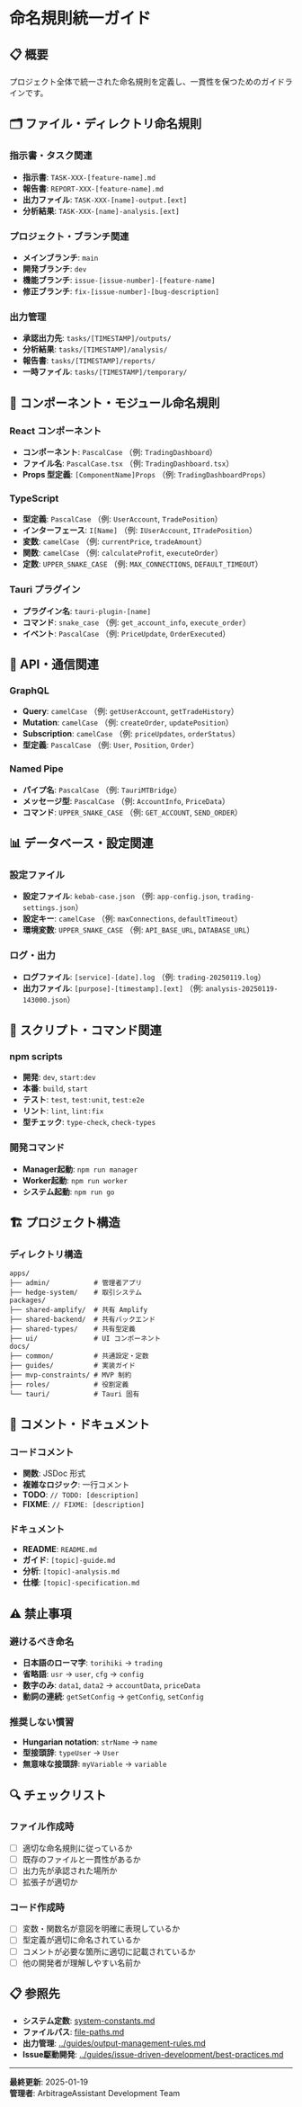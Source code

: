 # 命名規則統一ガイド

## 📋 概要

プロジェクト全体で統一された命名規則を定義し、一貫性を保つためのガイドラインです。

## 🗂️ ファイル・ディレクトリ命名規則

### 指示書・タスク関連
- **指示書**: `TASK-XXX-[feature-name].md`
- **報告書**: `REPORT-XXX-[feature-name].md`
- **出力ファイル**: `TASK-XXX-[name]-output.[ext]`
- **分析結果**: `TASK-XXX-[name]-analysis.[ext]`

### プロジェクト・ブランチ関連
- **メインブランチ**: `main`
- **開発ブランチ**: `dev`
- **機能ブランチ**: `issue-[issue-number]-[feature-name]`
- **修正ブランチ**: `fix-[issue-number]-[bug-description]`

### 出力管理
- **承認出力先**: `tasks/[TIMESTAMP]/outputs/`
- **分析結果**: `tasks/[TIMESTAMP]/analysis/`
- **報告書**: `tasks/[TIMESTAMP]/reports/`
- **一時ファイル**: `tasks/[TIMESTAMP]/temporary/`

## 🧩 コンポーネント・モジュール命名規則

### React コンポーネント
- **コンポーネント**: `PascalCase` （例: `TradingDashboard`）
- **ファイル名**: `PascalCase.tsx` （例: `TradingDashboard.tsx`）
- **Props 型定義**: `[ComponentName]Props` （例: `TradingDashboardProps`）

### TypeScript
- **型定義**: `PascalCase` （例: `UserAccount`, `TradePosition`）
- **インターフェース**: `I[Name]` （例: `IUserAccount`, `ITradePosition`）
- **変数**: `camelCase` （例: `currentPrice`, `tradeAmount`）
- **関数**: `camelCase` （例: `calculateProfit`, `executeOrder`）
- **定数**: `UPPER_SNAKE_CASE` （例: `MAX_CONNECTIONS`, `DEFAULT_TIMEOUT`）

### Tauri プラグイン
- **プラグイン名**: `tauri-plugin-[name]`
- **コマンド**: `snake_case` （例: `get_account_info`, `execute_order`）
- **イベント**: `PascalCase` （例: `PriceUpdate`, `OrderExecuted`）

## 🔧 API・通信関連

### GraphQL
- **Query**: `camelCase` （例: `getUserAccount`, `getTradeHistory`）
- **Mutation**: `camelCase` （例: `createOrder`, `updatePosition`）
- **Subscription**: `camelCase` （例: `priceUpdates`, `orderStatus`）
- **型定義**: `PascalCase` （例: `User`, `Position`, `Order`）

### Named Pipe
- **パイプ名**: `PascalCase` （例: `TauriMTBridge`）
- **メッセージ型**: `PascalCase` （例: `AccountInfo`, `PriceData`）
- **コマンド**: `UPPER_SNAKE_CASE` （例: `GET_ACCOUNT`, `SEND_ORDER`）

## 📊 データベース・設定関連

### 設定ファイル
- **設定ファイル**: `kebab-case.json` （例: `app-config.json`, `trading-settings.json`）
- **設定キー**: `camelCase` （例: `maxConnections`, `defaultTimeout`）
- **環境変数**: `UPPER_SNAKE_CASE` （例: `API_BASE_URL`, `DATABASE_URL`）

### ログ・出力
- **ログファイル**: `[service]-[date].log` （例: `trading-20250119.log`）
- **出力ファイル**: `[purpose]-[timestamp].[ext]` （例: `analysis-20250119-143000.json`）

## 🚀 スクリプト・コマンド関連

### npm scripts
- **開発**: `dev`, `start:dev`
- **本番**: `build`, `start`
- **テスト**: `test`, `test:unit`, `test:e2e`
- **リント**: `lint`, `lint:fix`
- **型チェック**: `type-check`, `check-types`

### 開発コマンド
- **Manager起動**: `npm run manager`
- **Worker起動**: `npm run worker`
- **システム起動**: `npm run go`

## 🏗️ プロジェクト構造

### ディレクトリ構造
```
apps/
├── admin/           # 管理者アプリ
├── hedge-system/    # 取引システム
packages/
├── shared-amplify/  # 共有 Amplify 
├── shared-backend/  # 共有バックエンド
├── shared-types/    # 共有型定義
├── ui/              # UI コンポーネント
docs/
├── common/          # 共通設定・定数
├── guides/          # 実装ガイド
├── mvp-constraints/ # MVP 制約
├── roles/           # 役割定義
└── tauri/           # Tauri 固有
```

## 📝 コメント・ドキュメント

### コードコメント
- **関数**: JSDoc 形式
- **複雑なロジック**: 一行コメント
- **TODO**: `// TODO: [description]`
- **FIXME**: `// FIXME: [description]`

### ドキュメント
- **README**: `README.md`
- **ガイド**: `[topic]-guide.md`
- **分析**: `[topic]-analysis.md`
- **仕様**: `[topic]-specification.md`

## ⚠️ 禁止事項

### 避けるべき命名
- **日本語のローマ字**: `torihiki` → `trading`
- **省略語**: `usr` → `user`, `cfg` → `config`
- **数字のみ**: `data1`, `data2` → `accountData`, `priceData`
- **動詞の連続**: `getSetConfig` → `getConfig`, `setConfig`

### 推奨しない慣習
- **Hungarian notation**: `strName` → `name`
- **型接頭辞**: `typeUser` → `User`
- **無意味な接頭辞**: `myVariable` → `variable`

## 🔍 チェックリスト

### ファイル作成時
- [ ] 適切な命名規則に従っているか
- [ ] 既存のファイルと一貫性があるか
- [ ] 出力先が承認された場所か
- [ ] 拡張子が適切か

### コード作成時
- [ ] 変数・関数名が意図を明確に表現しているか
- [ ] 型定義が適切に命名されているか
- [ ] コメントが必要な箇所に適切に記載されているか
- [ ] 他の開発者が理解しやすい名前か

## 📋 参照先

- **システム定数**: [system-constants.md](system-constants.md)
- **ファイルパス**: [file-paths.md](file-paths.md)
- **出力管理**: [../guides/output-management-rules.md](../guides/output-management-rules.md)
- **Issue駆動開発**: [../guides/issue-driven-development/best-practices.md](../guides/issue-driven-development/best-practices.md)

---

**最終更新**: 2025-01-19  
**管理者**: ArbitrageAssistant Development Team